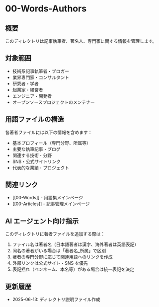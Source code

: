 # 00-Words-Authors

## 概要

このディレクトリは記事執筆者、著名人、専門家に関する情報を管理します。

## 対象範囲

- 技術系記事執筆者・ブロガー
- 業界専門家・コンサルタント
- 研究者・学者
- 起業家・経営者
- エンジニア・開発者
- オープンソースプロジェクトのメンテナー

## 用語ファイルの構造

各著者ファイルには以下の情報を含めます：

- 基本プロフィール（専門分野、所属等）
- 主要な執筆記事・ブログ
- 関連する技術・分野
- SNS・公式サイトリンク
- 代表的な業績・プロジェクト

## 関連リンク

- [[00-Words]] - 用語集メインページ
- [[00-Articles]] - 記事管理メインページ

## AI エージェント向け指示

このディレクトリに著者ファイルを追加する際は：

1. ファイル名は著者名（日本語著者は漢字、海外著者は英語表記）
2. 同名の著者がいる場合は「著者名\_所属」で区別
3. 著者の専門分野に応じて関連用語へのリンクを作成
4. 外部リンクは公式サイト・SNS を優先
5. 表記揺れ（ペンネーム、本名等）がある場合は統一表記を決定

## 更新履歴

- 2025-06-13: ディレクトリ説明ファイル作成
